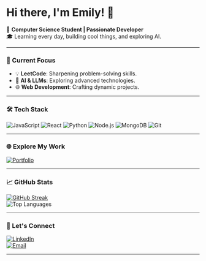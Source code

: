 # Hi there, I'm Emily! 👋

🚀 **Computer Science Student | Passionate Developer**  
🎓 Learning every day, building cool things, and exploring AI.

---

### 🌟 Current Focus
- 💡 **LeetCode**: Sharpening problem-solving skills.  
- 🤖 **AI & LLMs**: Exploring advanced technologies.  
- 🌐 **Web Development**: Crafting dynamic projects.

---

### 🛠 Tech Stack
![JavaScript](https://img.shields.io/badge/-JavaScript-F7DF1E?style=flat&logo=javascript&logoColor=black)
![React](https://img.shields.io/badge/-React-61DAFB?style=flat&logo=react&logoColor=black)
![Python](https://img.shields.io/badge/-Python-3776AB?style=flat&logo=python&logoColor=white)
![Node.js](https://img.shields.io/badge/-Node.js-339933?style=flat&logo=node.js&logoColor=white)
![MongoDB](https://img.shields.io/badge/-MongoDB-47A248?style=flat&logo=mongodb&logoColor=white)
![Git](https://img.shields.io/badge/-Git-F05032?style=flat&logo=git&logoColor=white)

---

### 🌐 Explore My Work
[![Portfolio](https://img.shields.io/badge/-Portfolio-FF5722?style=flat&logo=netlify&logoColor=white)](https://hahaem1ly.netlify.app/)

---

### 📈 GitHub Stats
[![GitHub Streak](https://github-readme-streak-stats.herokuapp.com?user=hahaem1ly&theme=radical)](https://github.com/hahaem1ly)  
![Top Languages](https://github-readme-stats.vercel.app/api/top-langs/?username=hahaem1ly&layout=compact&theme=radical)

---

### 🎯 Let's Connect
[![LinkedIn](https://img.shields.io/badge/-LinkedIn-0077B5?style=flat&logo=linkedin&logoColor=white)](https://www.linkedin.com/in/emily-ha-885605210/)  
[![Email](https://img.shields.io/badge/-Email-D14836?style=flat&logo=gmail&logoColor=white)](mailto:hello@emilyha.com)

---
